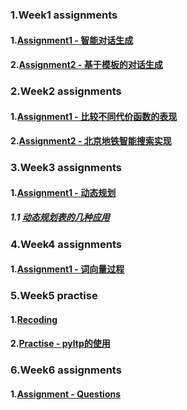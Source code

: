 ### 1.Week1 assignments
#### 1.[Assignment1 - 智能对话生成](./Week_01_0630_possibility_model/assignments/assignment_01/Assignment-01.ipynb)
#### 2.[Assignment2 - 基于模板的对话生成](./Week_01_0630_possibility_model/assignments/assignment_02/assignment-01-optional-pattern-match.ipynb)

### 2.Week2 assignments
#### 1.[Assignment1 - 比较不同代价函数的表现](./Week_02_0706_metro_search/Assignment/Assignment-02.ipynb)
#### 2.[Assignment2 - 北京地铁智能搜索实现](./Week_02_0706_metro_search/Assignment/metro_path_assignment.ipynb)

### 3.Week3 assignments
#### 1.[Assignment1 - 动态规划](./Week_03_0713_dynamic_programming/Assignment/Assignment-03.ipynb)
##### 1.1 [动态规划表的几种应用](./Week_03_0713_dynamic_programming/Assignment/dynamic_programming.ipynb)

### 4.Week4 assignments
#### 1.[Assignment1 - 词向量过程](./Week_04_0727_word2vec/Assignment/word2vec-Beginning.ipynb)

### 5.Week5 practise
#### 1.[Recoding](./Week_05_0803_pyltp/recoding.ipynb)
#### 2.[Practise - pyltp的使用](./Week_05_0803_pyltp/pyltp.ipynb)

### 6.Week6 assignments
#### 1.[Assignment - Questions](./Week_06_0810_machine_learning/Assignment/assginment.md)


